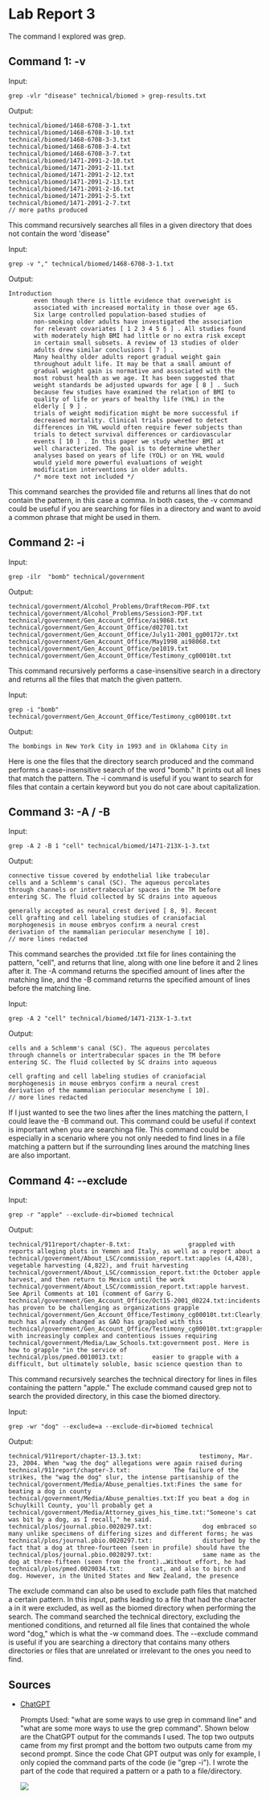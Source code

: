 # Lab Report 3
The command I explored was grep.
## Command 1: -v
Input:
```
grep -vlr "disease" technical/biomed > grep-results.txt 
```
Output:
```
technical/biomed/1468-6708-3-1.txt
technical/biomed/1468-6708-3-10.txt
technical/biomed/1468-6708-3-3.txt
technical/biomed/1468-6708-3-4.txt
technical/biomed/1468-6708-3-7.txt
technical/biomed/1471-2091-2-10.txt
technical/biomed/1471-2091-2-11.txt
technical/biomed/1471-2091-2-12.txt
technical/biomed/1471-2091-2-13.txt
technical/biomed/1471-2091-2-16.txt
technical/biomed/1471-2091-2-5.txt
technical/biomed/1471-2091-2-7.txt
// more paths produced
```
This command recursively searches all files in a given directory that does not contain the word 'disease"

Input: 
```
grep -v "," technical/biomed/1468-6708-3-1.txt 
 ```
Output: 
 ```
 Introduction
        even though there is little evidence that overweight is
        associated with increased mortality in those over age 65.
        Six large controlled population-based studies of
        non-smoking older adults have investigated the association
        for relevant covariates [ 1 2 3 4 5 6 ] . All studies found
        with moderately high BMI had little or no extra risk except
        in certain small subsets. A review of 13 studies of older
        adults drew similar conclusions [ 7 ] .
        Many healthy older adults report gradual weight gain
        throughout adult life. It may be that a small amount of
        gradual weight gain is normative and associated with the
        most robust health as we age. It has been suggested that
        weight standards be adjusted upwards for age [ 8 ] . Such
        because few studies have examined the relation of BMI to
        quality of life or years of healthy life (YHL) in the
        elderly [ 9 ] .
        trials of weight modification might be more successful if
        decreased mortality. Clinical trials powered to detect
        differences in YHL would often require fewer subjects than
        trials to detect survival differences or cardiovascular
        events [ 10 ] . In this paper we study whether BMI at
        well characterized. The goal is to determine whether
        analyses based on years of life (YOL) or on YHL would
        would yield more powerful evaluations of weight
        modification interventions in older adults.
        /* more text not included */
```
This command searches the provided file and returns all lines that do not contain the pattern, in this case a comma. 
In both cases, the -v command could be useful if you are searching for files in a directory and want to avoid a common phrase that might be used in them. 

## Command 2: -i
Input:
```
grep -ilr  "bomb" technical/government 
 ```
Output:
 ```
technical/government/Alcohol_Problems/DraftRecom-PDF.txt
technical/government/Alcohol_Problems/Session3-PDF.txt
technical/government/Gen_Account_Office/ai9868.txt
technical/government/Gen_Account_Office/d02701.txt
technical/government/Gen_Account_Office/July11-2001_gg00172r.txt
technical/government/Gen_Account_Office/May1998_ai98068.txt
technical/government/Gen_Account_Office/pe1019.txt
technical/government/Gen_Account_Office/Testimony_cg00010t.txt
```

This command recursively performs a case-insensitive search in a directory and returns all the files that match the given pattern.

Input:

    grep -i "bomb"  technical/government/Gen_Account_Office/Testimony_cg00010t.txt
    
Output:
```
The bombings in New York City in 1993 and in Oklahoma City in
```
Here is one the files that the directory search produced and the command performs a case-insensitive search of the word "bomb." It prints out all lines that match the pattern.
The -i command is useful if you want to search for files that contain a certain keyword but you do not care about capitalization. 
          
## Command 3: -A / -B
Input:
```
grep -A 2 -B 1 "cell" technical/biomed/1471-213X-1-3.txt
```
Output:
```
connective tissue covered by endothelial like trabecular
cells and a Schlemm's canal (SC). The aqueous percolates
through channels or intertrabecular spaces in the TM before
entering SC. The fluid collected by SC drains into aqueous

generally accepted as neural crest derived [ 8, 9]. Recent
cell grafting and cell labeling studies of craniofacial
morphogenesis in mouse embryos confirm a neural crest
derivation of the mammalian periocular mesenchyme [ 10].
// more lines redacted
```
This command searches the provided .txt file for lines containing the pattern, "cell", and returns that line, along with one line before it and 2 lines after it. The -A command returns the specified amount of lines after the matching line, and the -B command returns the specified amount of lines before the matching line. 
  
Input:
```
grep -A 2 "cell" technical/biomed/1471-213X-1-3.txt
```
Output:
```
cells and a Schlemm's canal (SC). The aqueous percolates
through channels or intertrabecular spaces in the TM before
entering SC. The fluid collected by SC drains into aqueous

cell grafting and cell labeling studies of craniofacial
morphogenesis in mouse embryos confirm a neural crest
derivation of the mammalian periocular mesenchyme [ 10].
// more lines redacted
```
If I just wanted to see the two lines after the lines matching the pattern, I could leave the -B command out. This command could be useful if context is important when you are searchinga file.
This command could be especially in a scenario where you not only needed to find lines in a file matching a pattern but if the surrounding lines around the matching lines are also important.
  
## Command 4: --exclude
Input:
  
    grep -r "apple" --exclude-dir=biomed technical

Output:
  
    technical/911report/chapter-8.txt:                grappled with reports alleging plots in Yemen and Italy, as well as a report about a
    technical/government/About_LSC/commission_report.txt:apples (4,428), vegetable harvesting (4,822), and fruit harvesting
    technical/government/About_LSC/commission_report.txt:the October apple harvest, and then return to Mexico until the work
    technical/government/About_LSC/commission_report.txt:apple harvest. See April Comments at 101 (comment of Garry G.
    technical/government/Gen_Account_Office/Oct15-2001_d0224.txt:incidents has proven to be challenging as organizations grapple
    technical/government/Gen_Account_Office/Testimony_cg00010t.txt:Clearly, much has already changed as GAO has grappled with this
    technical/government/Gen_Account_Office/Testimony_cg00010t.txt:grapples with increasingly complex and contentious issues requiring  
    technical/government/Media/Law_Schools.txt:government post. Here is how to grapple "in the service of
    technical/plos/pmed.0010013.txt:        easier to grapple with a difficult, but ultimately soluble, basic science question than to
 
This command recursively searches the technical directory for lines in files containing the pattern "apple." The exclude command caused grep not to search the provided directory, in this case the biomed directory. 
 
Input:
  
  
    grep -wr "dog" --exclude=a --exclude-dir=biomed technical
 
Output:
 ```
technical/911report/chapter-13.3.txt:                testimony, Mar. 23, 2004. When "wag the dog" allegations were again raised during
technical/911report/chapter-3.txt:            The failure of the strikes, the "wag the dog" slur, the intense partisanship of the   
technical/government/Media/Abuse_penalties.txt:Fines the same for beating a dog in county
technical/government/Media/Abuse_penalties.txt:If you beat a dog in Schuylkill County, you'll probably get a
technical/government/Media/Attorney_gives_his_time.txt:"Someone's cat was bit by a dog, as I recall," he said.
technical/plos/journal.pbio.0020297.txt:              dog embraced so many unlike specimens of differing sizes and different forms; he was
technical/plos/journal.pbio.0020297.txt:              disturbed by the fact that a dog at three-fourteen (seen in profile) should have the
technical/plos/journal.pbio.0020297.txt:              same name as the dog at three-fifteen (seen from the front).…Without effort, he had
technical/plos/pmed.0020034.txt:        cat, and also to birch and dog. However, in the United States and New Zealand, the presence
```
The exclude command can also be used to exclude path files that matched a certain pattern. In this input, paths leading to a file that had the character a in it were excluded, as well as the biomed directory when performing the search. The command searched the technical directory, excluding the mentioned conditions, and returned all file lines that contained the whole word "dog," which is what the -w command does. 
The --exclude command is useful if you are searching a directory that contains many others directories or files that are unrelated or irrelevant to the ones you need to find. 

## Sources 
- [ChatGPT](https://chat.openai.com/)

    Prompts Used: "what are some ways to use grep in command line" and "what are some more ways to use the grep command". Shown below are the ChatGPT output for the commands I used. The top two outputs came from my first prompt and the bottom two outputs came from my second prompt. Since the code Chat GPT output was only for example, I only copied the command parts of the code (ie "grep -i"). I wrote the part of the code that required a pattern or a path to a file/directory. 
    
    ![](untitled.png)
 
